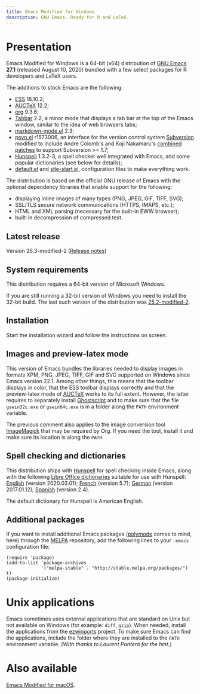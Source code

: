 ```yaml
---
title: Emacs Modified for Windows
description: GNU Emacs. Ready for R and LaTeX.
---
```


# Presentation

Emacs Modified for Windows is a 64-bit (x64) distribution
of [GNU Emacs](https://www.gnu.org/software/emacs/) **27.1** (released
August 10, 2020) bundled with a few select packages for R developers
and LaTeX users.

The additions to stock Emacs are the following:

- [ESS](http://ess.r-project.org) 18.10.2;
- [AUCTeX](http://www.gnu.org/software/auctex/) 12.2;
- [org](http://orgmode.org/) 9.3.6;
- [Tabbar](https://github.com/dholm/tabbar) 2.2, a minor mode that displays a tab bar at the top of the Emacs window, similar to the idea of web browsers tabs;
- [markdown-mode.el](http://jblevins.org/projects/markdown-mode/) 2.3;
- [psvn.el](http://svn.apache.org/viewvc/subversion/trunk/contrib/client-side/emacs/) r1573006, an interface for the version control system
  [Subversion](http://subversion.tigris.org) modified to include Andre
  Colomb's and Koji Nakamaru's
  [combined patches](http://mail-archives.apache.org/mod_mbox//subversion-dev/201208.mbox/raw/%3c503B958F.6010906@schickhardt.org%3e/1/4)
  to support Subversion >= 1.7;
- [Hunspell](https://hunspell.github.io/) 1.3.2-3, a spell checker well integrated with Emacs, and some popular dictionaries (see below for details);
- [default.el](https://gitlab.com/vigou3/emacs-modified-windows/blob/v26.3-modified-2/default.el)
  and
  [site-start.el](https://gitlab.com/vigou3/emacs-modified-windows/blob/v26.3-modified-2/site-start.el),
  configuration files to make everything work.

The distribution is based on the official GNU release of Emacs with
the optional dependency libraries that enable support for the
following:

- displaying inline images of many types (PNG, JPEG, GIF, TIFF, SVG);
- SSL/TLS secure network communications (HTTPS, IMAPS, etc.);
- HTML and XML parsing (necessary for the built-in EWW browser);
- built-in decompression of compressed text.

## Latest release

Version 26.3-modified-2
([Release notes](https://gitlab.com/vigou3/emacs-modified-windows/tags/v26.3-modified-2/))

## System requirements

This distribution requires a 64-bit version of Microsoft Windows.

If you are still running a 32-bit version of Windows you need to install the
32-bit build. The last such version of the distribution was
[25.2-modified-2](https://gitlab.com/vigou3/emacs-modified-windows/tags/v25.2-modified-2/).

## Installation

Start the installation wizard and follow the instructions on screen.

## Images and preview-latex mode

This version of Emacs bundles the libraries needed to display images
in formats XPM, PNG, JPEG, TIFF, GIF and SVG supported on Windows
since Emacs version 22.1. Among other things, this means that the
toolbar displays in color, that the ESS toolbar displays correctly and
that the preview-latex mode of
[AUCTeX](http://www.gnu.org/software/auctex/) works to its full
extent. However, the latter requires to separately install
[Ghostscript](http://www.cs.wisc.edu/~ghost/ "Ghostscript/view
utilities") and to make sure that the file `gswin32c.exe` or
`gswin64c.exe` is in a folder along the `PATH` environment variable.

The previous comment also applies to the image conversion
tool [ImageMagick](https://www.imagemagick.org/) that may be required
by Org. If you need the tool, install it and make sure its location is
along the `PATH`.

## Spell checking and dictionaries

This distribution ships with [Hunspell](https://hunspell.github.io)
for spell checking inside Emacs, along with the following [Libre
Office dictionaries](https://extensions.libreoffice.org/extensions?getCategories=Dictionary&getCompatibility=any) suitable for use with Hunspell:
[English](https://extensions.libreoffice.org/extensions/english-dictionaries/) (version 2020.03.01);
[French](https://extensions.libreoffice.org/extensions/dictionnaires-francais/) (version 5.7);
[German](https://extensions.libreoffice.org/extensions/german-de-de-frami-dictionaries) (version 2017.01.12);
[Spanish](https://extensions.libreoffice.org/extensions/spanish-dictionaries) (version 2.4).

The default dictionary for Hunspell is American English.

## Additional packages

If you want to install additional Emacs packages
([polymode](https://polymode.github.io) comes to mind, here) through
the [MELPA](https://melpa.org/) repository, add the following lines
to your `.emacs` configuration file:

```
(require 'package)
(add-to-list 'package-archives
             '("melpa-stable" . "http://stable.melpa.org/packages/") t)
(package-initialize)
```


# Unix applications

Emacs sometimes uses external applications that are standard on Unix but
not available on Windows (for example: `diff`, `gzip`). When needed,
install the applications from the
[ezwinports](http://sourceforge.net/projects/ezwinports/) project. To
make sure Emacs can find the applications, include the folder where they
are installed to the `PATH` environment variable. *(With thanks to
Laurent Pantera for the hint.)*


# Also available

[Emacs Modified for macOS](https://vigou3.gitlab.io/emacs-modified-macos/).
